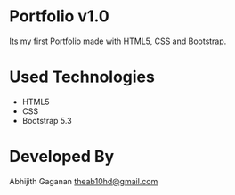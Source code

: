 # Portfolio v1.0

Its my first Portfolio made with HTML5, CSS and Bootstrap.

# Used Technologies

- HTML5
- CSS
- Bootstrap 5.3

# Developed By

Abhijith Gaganan
theab10hd@gmail.com
